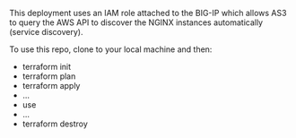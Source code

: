 This deployment uses an IAM role attached to the BIG-IP which allows AS3 to query the AWS API to discover the NGINX instances automatically (service discovery).

To use this repo, clone to your local machine and then:

- terraform init
- terraform plan
- terraform apply
- ...
- use
- ...
- terraform destroy